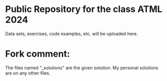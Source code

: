 # Public Repository for the class ATML 2024

Data sets, exercises, code examples, etc. will be uploaded here.

# Fork comment:

The files named "_solutions" are the given solution. My personal solutions are on any other files.
